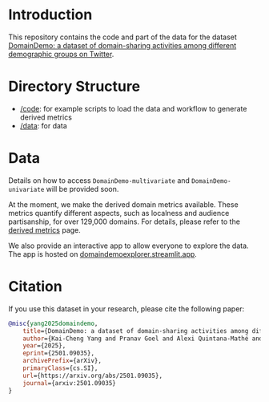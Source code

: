 # Introduction

This repository contains the code and part of the data for the dataset [DomainDemo: a dataset of domain-sharing activities among different demographic groups on Twitter](https://arxiv.org/abs/2501.09035).

# Directory Structure

- [/code](/code): for example scripts to load the data and workflow to generate derived metrics
- [/data](/data): for data

# Data

Details on how to access `DomainDemo-multivariate` and `DomainDemo-univariate` will be provided soon.

At the moment, we make the derived domain metrics available.
These metrics quantify different aspects, such as localness and audience partisanship, for over 129,000 domains.
For details, please refer to the [derived metrics](/data/derived_metrics/README.md) page.

We also provide an interactive app to allow everyone to explore the data.
The app is hosted on [domaindemoexplorer.streamlit.app](https://domaindemoexplorer.streamlit.app/).

# Citation

If you use this dataset in your research, please cite the following paper:

```bibtex
@misc{yang2025domaindemo,
	title={DomainDemo: a dataset of domain-sharing activities among different demographic groups on Twitter},
	author={Kai-Cheng Yang and Pranav Goel and Alexi Quintana-Mathé and Luke Horgan and Stefan D. McCabe and Nir Grinberg and Kenneth Joseph and David Lazer},
	year={2025},
	eprint={2501.09035},
	archivePrefix={arXiv},
	primaryClass={cs.SI},
	url={https://arxiv.org/abs/2501.09035},
	journal={arxiv:2501.09035}
}
```
